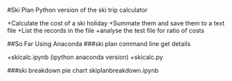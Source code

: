 #Ski Plan 
Python version of the ski trip calculator

+Calculate the cost of a ski holiday
+Summate them and save them to a text file
+List the records in the file
+analyse the test file for ratio of costs

##So Far
Using Anaconda 
###ski plan command line get details

+skicalc.ipynb (ipython anaconda version)
+skicalc.py

###ski breakdown pie chart
skiplanbreakdown.ipynb

